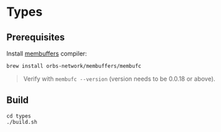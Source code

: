 # Types

## Prerequisites

Install [membuffers](https://github.com/orbs-network/membuffers) compiler:
```
brew install orbs-network/membuffers/membufc
```

> Verify with `membufc --version` (version needs to be 0.0.18 or above).
  
## Build

```
cd types
./build.sh
```
